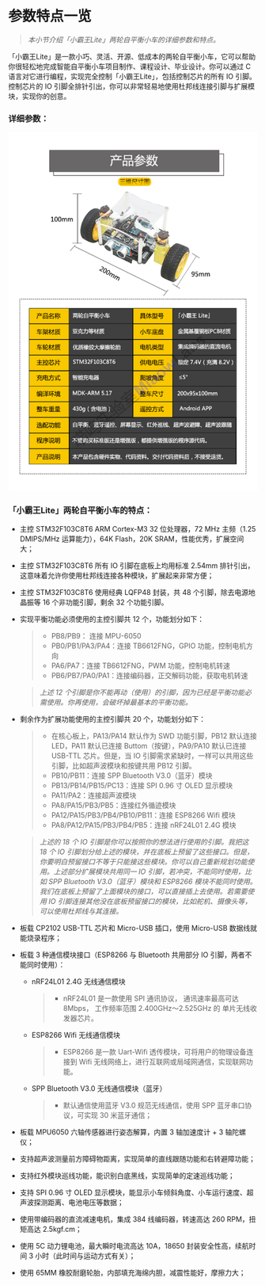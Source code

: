 # 参数特点一览

> *本小节介绍「小霸王Lite」两轮自平衡小车的详细参数和特点。*

「小霸王Lite」是一款小巧、灵活、开源、低成本的两轮自平衡小车，它可以帮助你很轻松地完成智能自平衡小车项目制作、课程设计、毕业设计。你可以通过 C 语言对它进行编程，实现完全控制「小霸王Lite」，包括控制芯片的所有 IO 引脚。控制芯片的 IO 引脚全排针引出，你可以非常轻易地使用杜邦线连接引脚与扩展模块，实现你的创意。

### 详细参数：

![详细参数](/img/参数一览.jpg)

### 「小霸王Lite」两轮自平衡小车的特点：

* 主控 STM32F103C8T6 ARM Cortex-M3 32 位处理器，72 MHz 主频（1.25 DMIPS/MHz 运算能力），64K Flash，20K SRAM，性能优秀，扩展空间大；
* 主控 STM32F103C8T6 所有 IO 引脚在底板上均用标准 2.54mm 排针引出，这意味着允许你使用杜邦线连接各种模块，扩展起来非常方便；
* 主控 STM32F103C8T6 使用经典 LQFP48 封装，共 48 个引脚，除去电源地晶振等 16 个非功能引脚，剩余 32 个功能引脚。

* 实现平衡功能必须使用的主控引脚共 12 个，功能划分如下：
    > * PB8/PB9： 连接 MPU-6050
    > * PB0/PB1/PA3/PA4：连接 TB6612FNG，GPIO 功能，控制电机方向
    > * PA6/PA7：连接 TB6612FNG，PWM 功能，控制电机转速
    > * PB6/PB7/PA0/PA1：连接编码器，正交解码功能，获取电机转速

    >  *上述 12 个引脚是你不能再动（使用）的引脚，因为已经是平衡功能必需使用。你再使用，会破坏掉最基本的平衡功能。*

* 剩余作为扩展功能使用的主控引脚共 20 个，功能划分如下：
    > * 在核心板上，PA13/PA14 默认作为 SWD 功能引脚，PB12 默认连接 LED，PA11 默认已连接 Buttom（按键），PA9/PA10 默认已连接 USB-TTL 芯片。但是，当 IO 引脚需求紧缺时，一样可以共用这些引脚，比如超声波模块和按键共用 PB12 引脚。
    > * PB10/PB11：连接 SPP Bluetooth V3.0（蓝牙）模块
    > * PB13/PB14/PB15/PC13：连接 SPI 0.96 寸 OLED 显示模块
    > * PA11/PA2：连接超声波模块
    > * PA8/PA15/PB3/PB5：连接红外循迹模块
    > * PA12/PA15/PB3/PB4/PB10/PB11：连接 ESP8266 Wifi 模块
    > * PA8/PA12/PA15/PB3/PB4/PB5：连接 nRF24L01 2.4G 模块

    >  *上述的 18 个 IO 引脚是你可以按照你的想法进行使用的引脚。我把这 18 个 IO 引脚划分给上述的模块，并在底板上预留了这些接口。但是，你要明白预留接口不等于只能接这些模块。你可以自己重新规划功能使用。上述部分扩展模块共用同一 IO 引脚，若冲突，不能同时使用，比如 SPP Bluetooth V3.0（蓝牙）模块和 ESP8266 模块不能同时使用。我们在底板上预留了上面模块的接口，可以直接插上去使用。若需要使用 IO 引脚连接其他没在底板预留接口的模块，比如舵机、摄像头等，可以使用杜邦线与其连接。*

* 板载 CP2102 USB-TTL 芯片和 Micro-USB 插口，使用 Micro-USB 数据线就能烧录程序；
* 板载 3 种通信模块接口（ESP8266 与 Bluetooth 共用部分 IO 引脚，两者不能同时使用）：
    * nRF24L01 2.4G 无线通信模块
        > * nRF24L01 是一款使用 SPI 通讯协议， 通讯速率最高可达 8Mbps， 工作频率范围 2.400GHz～2.525GHz 的 单片无线收发器芯片。
    * ESP8266 Wifi 无线通信模块
        > * ESP8266 是一款 Uart-Wifi 透传模块，可将用户的物理设备连接到 Wifi 无线网络上，进行互联网或局域网通信，实现联网功能。 
    * SPP Bluetooth V3.0 无线通信模块（蓝牙）
        > * 默认通信使用蓝牙 V3.0 规范无线通信，使用 SPP 蓝牙串口协议，可实现 30 米蓝牙通信；
* 板载 MPU6050 六轴传感器进行姿态解算，内置 3 轴加速度计 + 3 轴陀螺仪；
* 支持超声波测量前方障碍物距离，实现简单的直线跟随功能和右转避障功能；
* 支持红外模块巡线功能，能识别白底黑线，实现简单的定速巡线功能；
* 支持 SPI 0.96 寸 OLED 显示模块，能显示小车倾斜角度、小车运行速度、超声波探测距离、电池电压等数据；
* 使用带编码器的直流减速电机，集成 384 线编码器，转速高达 260 RPM，扭矩高达 2.5kgf.cm；
* 使用 5C 动力锂电池，最大瞬时电流高达 10A，18650 封装安全性高，续航时间 3 小时（此时间与运动方式有关）；
* 使用 65MM 橡胶耐磨轮胎，内部填充海绵内胆，减震性能好，摩擦力大；




